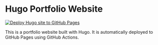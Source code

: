 # Hugo Portfolio Website

[![Deploy Hugo site to GitHub Pages](https://github.com/aakashkh/aakashkh/actions/workflows/gh-pages.yml/badge.svg)](https://github.com/aakashkh/aakashkh/actions/workflows/gh-pages.yml)

This is a portfolio website built with Hugo. It is automatically deployed to GitHub Pages using GitHub Actions.

